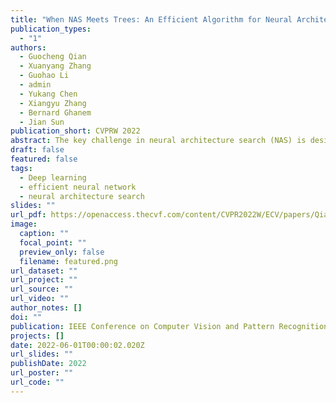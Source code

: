 ```yaml
---
title: "When NAS Meets Trees: An Efficient Algorithm for Neural Architecture Search"
publication_types:
  - "1"
authors:
  - Guocheng Qian
  - Xuanyang Zhang
  - Guohao Li
  - admin
  - Yukang Chen
  - Xiangyu Zhang
  - Bernard Ghanem
  - Jian Sun
publication_short: CVPRW 2022
abstract: The key challenge in neural architecture search (NAS) is designing how to explore wisely in the huge search space. We propose a new NAS method called TNAS (NAS with trees), which improves search efficiency by exploring only a small number of architectures while also achieving a higher search accuracy. TNAS introduces an architecture tree and a binary operation tree, to factorize the search space and substantially reduce the exploration size. TNAS performs a modified bi-level Breadth-First Search in the proposed trees to discover a high-performance architecture. Impressively, TNAS finds the global optimal architecture on CIFAR-10 with test accuracy of 94.37% in four GPU hours in NAS-Bench-201. The average test accuracy is 94.35%, which outperforms the state-of-the-art.
draft: false
featured: false
tags:
  - Deep learning
  - efficient neural network
  - neural architecture search
slides: ""
url_pdf: https://openaccess.thecvf.com/content/CVPR2022W/ECV/papers/Qian_When_NAS_Meets_Trees_An_Efficient_Algorithm_for_Neural_Architecture_CVPRW_2022_paper.pdf
image:
  caption: ""
  focal_point: ""
  preview_only: false
  filename: featured.png
url_dataset: ""
url_project: ""
url_source: ""
url_video: ""
author_notes: []
doi: ""
publication: IEEE Conference on Computer Vision and Pattern Recognition Workshop (CVPRW), 2022
projects: []
date: 2022-06-01T00:00:02.020Z
url_slides: ""
publishDate: 2022
url_poster: ""
url_code: ""
---
```

